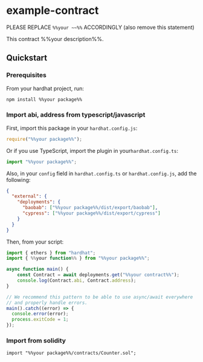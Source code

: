 # example-contract

PLEASE REPLACE `%%your ~~%%` ACCORDINGLY (also remove this statement)

This contract %%your description%%.

## Quickstart

### Prerequisites

From your hardhat project, run:

```bash
npm install %%your package%%
```

### Import abi, address from typescript/javascript

First, import this package in your `hardhat.config.js`:

```javascript
require("%%your package%%");
```

Or if you use TypeScript, import the plugin in your`hardhat.config.ts`:

```typescript
import "%%your package%%";
```

Also, in your `config` field in `hardhat.config.ts` or `hardhat.config.js`, add the following:

```json
{
  "external": {
    "deployments": {
      "baobab": ["%%your package%%/dist/export/baobab"],
      "cypress": ["%%your package%%/dist/export/cypress"]
    }
  }
}
```

Then, from your script:

```typescript
import { ethers } from "hardhat";
import { %%your function%% } from "%%your package%%";

async function main() {
    const Contract = await deployments.get("%%your contract%%");
    console.log(Contract.abi, Contract.address);
}

// We recommend this pattern to be able to use async/await everywhere
// and properly handle errors.
main().catch((error) => {
  console.error(error);
  process.exitCode = 1;
});
```

### Import from solidity

```sol
import "%%your package%%/contracts/Counter.sol";
```
